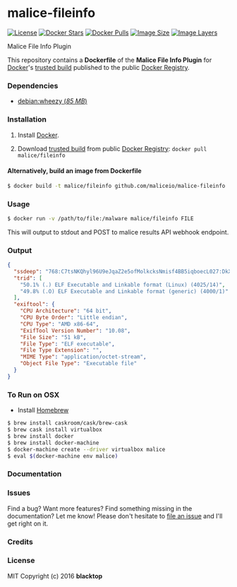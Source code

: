 # malice-fileinfo

[![License](http://img.shields.io/:license-mit-blue.svg)](http://doge.mit-license.org)
[![Docker Stars](https://img.shields.io/docker/stars/malice/fileinfo.svg)][hub]
[![Docker Pulls](https://img.shields.io/docker/pulls/malice/fileinfo.svg)][hub]
[![Image Size](https://img.shields.io/imagelayers/image-size/malice/fileinfo/latest.svg)](https://imagelayers.io/?images=malice/fileinfo:latest)
[![Image Layers](https://img.shields.io/imagelayers/layers/malice/fileinfo/latest.svg)](https://imagelayers.io/?images=malice/fileinfo:latest)

Malice File Info Plugin

This repository contains a **Dockerfile** of the **Malice File Info Plugin** for [Docker](https://www.docker.io/)'s [trusted build](https://index.docker.io/u/malice/fileinfo/) published to the public [Docker Registry](https://index.docker.io/).

### Dependencies

* [debian:wheezy (*85 MB*)](https://index.docker.io/_/debian/)

### Installation

1. Install [Docker](https://www.docker.io/).

2. Download [trusted build](https://index.docker.io/u/malice/fileinfo/) from public [Docker Registry](https://index.docker.io/): `docker pull malice/fileinfo`

#### Alternatively, build an image from Dockerfile
```bash
$ docker build -t malice/fileinfo github.com/maliceio/malice-fileinfo
```
### Usage
```bash
$ docker run -v /path/to/file:/malware malice/fileinfo FILE
```
This will output to stdout and POST to malice results API webhook endpoint.

### Output
```json
{
  "ssdeep": "768:C7tsNKQhyl96U9eJqaZ2e5ofMolkcksNmisf4BB5iqboecL027:DkXe1UHfM4N3sfezcL0",
  "trid": [
    "50.1% (.) ELF Executable and Linkable format (Linux) (4025/14)",
    "49.8% (.O) ELF Executable and Linkable format (generic) (4000/1)"
  ],
  "exiftool": {
    "CPU Architecture": "64 bit",
    "CPU Byte Order": "Little endian",
    "CPU Type": "AMD x86-64",
    "ExifTool Version Number": "10.08",
    "File Size": "51 kB",
    "File Type": "ELF executable",
    "File Type Extension": "",
    "MIME Type": "application/octet-stream",
    "Object File Type": "Executable file"
  }
}
```

### To Run on OSX
 - Install [Homebrew](http://brew.sh)

```bash
$ brew install caskroom/cask/brew-cask
$ brew cask install virtualbox
$ brew install docker
$ brew install docker-machine
$ docker-machine create --driver virtualbox malice
$ eval $(docker-machine env malice)
```

### Documentation

### Issues

Find a bug? Want more features? Find something missing in the documentation? Let me know! Please don't hesitate to [file an issue](https://github.com/maliceio/malice-fileinfo/issues/new) and I'll get right on it.

### Credits

### License
MIT Copyright (c) 2016 **blacktop**

[hub]: https://hub.docker.com/r/malice/fileinfo/
